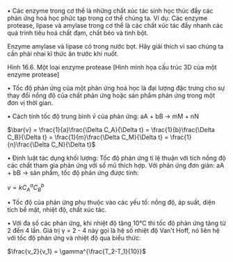 • Các enzyme trong cơ thể là những chất xúc tác sinh học thúc đẩy các phản ứng hoá học phức tạp trong cơ thể chúng ta. Ví dụ: Các enzyme protease, lipase và amylase trong cơ thể là các chất xúc tác đẩy nhanh các quá trình tiêu hoá chất đạm, chất béo và tinh bột.

Enzyme amylase và lipase có trong nước bọt. Hãy giải thích vì sao chúng ta cần phải nhai kĩ thức ăn trước khi nuốt.

Hình 16.6.
Một loại enzyme protease
[Hình minh họa cấu trúc 3D của một enzyme protease]

• Tốc độ phản ứng của một phản ứng hoá học là đại lượng đặc trưng cho sự thay đổi nồng độ của chất phản ứng hoặc sản phẩm phản ứng trong một đơn vị thời gian.

• Cách tính tốc độ trung bình $\bar{v}$ của phản ứng: aA + bB → mM + nN

$\bar{v} = \frac{1}{a}\frac{\Delta C_A}{\Delta t} = \frac{1}{b}\frac{\Delta C_B}{\Delta t} = \frac{1}{m}\frac{\Delta C_M}{\Delta t} = \frac{1}{n}\frac{\Delta C_N}{\Delta t}$

• Định luật tác dụng khối lượng: Tốc độ phản ứng tỉ lệ thuận với tích nồng độ các chất tham gia phản ứng với số mũ thích hợp. Với phản ứng đơn giản: aA + bB → sản phẩm, tốc độ phản ứng được tính:

$v = kC_A^aC_B^b$

• Tốc độ của phản ứng phụ thuộc vào các yếu tố: nồng độ, áp suất, diện tích bề mặt, nhiệt độ, chất xúc tác.

• Với đa số các phản ứng, khi nhiệt độ tăng 10°C thì tốc độ phản ứng tăng từ 2 đến 4 lần. Giá trị γ = 2 - 4 này gọi là hệ số nhiệt độ Van't Hoff, nó liên hệ với tốc độ phản ứng và nhiệt độ qua biểu thức:

$\frac{v_2}{v_1} = \gamma^{\frac{T_2-T_1}{10}}$